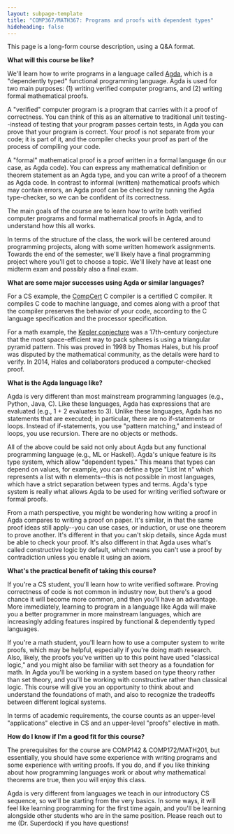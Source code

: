 ```yaml
---
layout: subpage-template
title: "COMP367/MATH367: Programs and proofs with dependent types"
hideheading: false
---
```

<style>
	i[class^="ri-"] { 
	color: #d9232d; 
	font-size: 24px; 
	vertical-align: sub; 
	/*padding-left: .2em; */
	padding-right: .2em 
}	
</style>

This page is a long-form course description, using a Q&A format.

**What will this course be like?**

We'll learn how to write programs in a language called [Agda](https://agda.readthedocs.io/en/latest/getting-started/what-is-agda.html), which is a "dependently typed" functional programming language. Agda is used for two main purposes: (1) writing verified computer programs, and (2) writing formal mathematical proofs.

A "verified" computer program is a program that carries with it a proof of correctness. You can think of this as an alternative to traditional unit testing--instead of testing that your program passes certain tests, in Agda you can prove that your program is correct. Your proof is not separate from your code; it is part of it, and the compiler checks your proof as part of the process of compiling your code.

A "formal" mathematical proof is a proof written in a formal language (in our case, as Agda code). You can express any mathematical definition or theorem statement as an Agda type, and you can write a proof of a theorem as Agda code. In contrast to informal (written) mathematical proofs which may contain errors, an Agda proof can be checked by running the Agda type-checker, so we can be confident of its correctness.

The main goals of the course are to learn how to write both verified computer programs and formal mathematical proofs in Agda, and to understand how this all works.

In terms of the structure of the class, the work will be centered around programming projects, along with some written homework assignments. Towards the end of the semester, we'll likely have a final programming project where you'll get to choose a topic. We'll likely have at least one midterm exam and possibly also a final exam.

**What are some major successes using Agda or similar languages?**

For a CS example, the [CompCert](https://compcert.org/) C compiler is a certified C compiler. It compiles C code to machine language, and comes along with a proof that the compiler preserves the behavior of your code, according to the C language specification and the processor specification.

For a math example, the [Kepler conjecture](https://en.wikipedia.org/wiki/Kepler_conjecture) was a 17th-century conjecture that the most space-efficient way to pack spheres is using a triangular pyramid pattern. This was proved in 1998 by Thomas Hales, but his proof was disputed by the mathematical community, as the details were hard to verify. In 2014, Hales and collaborators produced a computer-checked proof.

**What is the Agda language like?**

Agda is very different than most mainstream programming languages (e.g., Python, Java, C). Like these languages, Agda has expressions that are evaluated (e.g., 1 + 2 evaluates to 3). Unlike these languages, Agda has no statements that are executed; in particular, there are no if-statements or loops. Instead of if-statements, you use "pattern matching," and instead of loops, you use recursion. There are no objects or methods.

All of the above could be said not only about Agda but any functional programming language (e.g., ML or Haskell). Agda's unique feature is its type system, which allow "dependent types." This means that types can depend on values, for example, you can define a type "List Int n" which represents a list with n elements--this is not possible in most languages, which have a strict separation between types and terms. Agda's type system is really what allows Agda to be used for writing verified software or formal proofs.

From a math perspective, you might be wondering how writing a proof in Agda compares to writing a proof on paper. It's similar, in that the same proof ideas still apply--you can use cases, or induction, or use one theorem to prove another. It's different in that you can't skip details, since Agda must be able to check your proof. It's also different in that Agda uses what's called constructive logic by default, which means you can't use a proof by contradiction unless you enable it using an axiom.

**What's the practical benefit of taking this course?**

If you're a CS student, you'll learn how to write verified software. Proving correctness of code is not common in industry now, but there's a good chance it will become more common, and then you'll have an advantage. More immediately, learning to program in a language like Agda will make you a better programmer in more mainstream languages, which are increasingly adding features inspired by functional & dependently typed languages.

If you're a math student, you'll learn how to use a computer system to write proofs, which may be helpful, especially if you're doing math research. Also, likely, the proofs you've written up to this point have used "classical logic," and you might also be familiar with set theory as a foundation for math. In Agda you'll be working in a system based on type theory rather than set theory, and you'll be working with constructive rather than classical logic. This course will give you an opportunity to think about and understand the foundations of math, and also to recognize the tradeoffs between different logical systems.

In terms of academic requirements, the course counts as an upper-level "applications" elective in CS and an upper-level "proofs" elective in math.

**How do I know if I'm a good fit for this course?**

The prerequisites for the course are COMP142 & COMP172/MATH201, but essentially, you should have some experience with writing programs and some experience with writing proofs. If you do, and if you like thinking about how programming languages work or about why mathematical theorems are true, then you will enjoy this class.

Agda is very different from languages we teach in our introductory CS sequence, so we'll be starting from the very basics. In some ways, it will feel like learning programming for the first time again, and you'll be learning alongside other students who are in the same position. Please reach out to me (Dr. Superdock) if you have questions!


